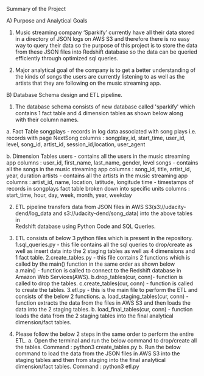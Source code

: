 Summary of the Project 

A) Purpose and Analytical Goals

1. Music streaming company ‘Sparkify’ currently have all their data stored in a directory of JSON logs on AWS S3 and therefore there is no easy way 
   to query their data so the purpose of this project is to store the data from these JSON files into Redshift database so the 
   data can be queried efficiently through optimized sql queries.
   
2. Major analytical goal of the company is to get a better understanding of the kinds of songs the users are currently listening to as well 
   as the artists that they are following on the music streaming app. 

B) Database Schema design and ETL pipeline.

1. The database schema consists of new database called 'sparkify' which contains 1 fact table and 4 dimension tables as shown below along   
   with their column names. 

a. Fact Table
     songplays - records in log data associated with song plays i.e. records with page NextSong
     columns : songplay_id, start_time, user_id, level, song_id, artist_id, session_id,location, user_agent 

b. Dimension Tables
     users - contains all the users in the music streaming app
     columns : user_id, first_name, last_name, gender, level
     songs - contains all the songs in the music streaming app 
     columns : song_id, title, artist_id, year, duration
     artists - contains all the artists in the music streaming app
     columns : artist_id, name, location, latitude, longitude
     time - timestamps of records in songplays fact table broken down into specific units
     columns : start_time, hour, day, week, month, year, weekday
     
2. ETL pipeline transfers data from JSON files in AWS S3(s3://udacity-dend/log_data and s3://udacity-dend/song_data) into the above tables in     
   Redshift database using Python Code and SQL Queries.
   
3. ETL consists of below 3 python files which is present in the repository. 
   1.sql_queries.py - this file contains all the sql queries to drop/create as well as insert data into the 2 staging tables as well as 4 
                      dimensions and 1 fact table. 
   2.create_tables.py - this file contains 2 functions which is called by the main() function in the same order as shown below  
     a.main() - function is called to connect to the Redshift database in Amazon Web Services(AWS).
     b.drop_tables(cur, conn)- function is called to drop the tables.
     c.create_tables(cur, conn) - function is called to create the tables.
   3.etl.py  - this is the main file to perform the ETL and consists of the below 2 functions. 
     a. load_staging_tables(cur, conn) - function extracts the data from the files in AWS S3 and then loads the data into the 2 staging tables.
     b. load_final_tables(cur, conn) - function loads the data from the 2 staging tables into the final analytical dimension/fact tables.
4. Please follow the below 2 steps in the same order to perform the entire ETL. 
    a. Open the terminal and run the below command to drop/create all the tables.
       Command : python3 create_tables.py
    b. Run the below command to load the data from the JSON files in AWS S3 into the staging tables and then from staging into the final analytical        dimension/fact tables. 
       Command : python3 etl.py
       
   
